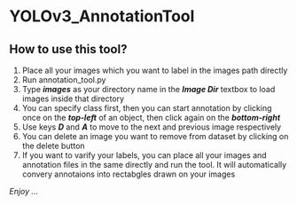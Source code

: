 # YOLOv3_AnnotationTool

## How to use this tool?
1. Place all your images which you want to label in the images path directly
2. Run annotation_tool.py 
3. Type *__images__* as your directory name in the *__Image Dir__* textbox to load images inside that directory
4. You can specify class first, then you can start annotation by clicking once on the *__top-left__* of an object, then click again on the *__bottom-right__*
5. Use keys *__D__* and *__A__* to move to the next and previous image respectively
6. You can delete an image you want to remove from dataset by clicking on the delete button
7. If you want to varify your labels, you can place all your images and annotation files in the same directly and run the tool. It will automatically convery annotaions into rectabgles drawn on your images

*Enjoy ...*
